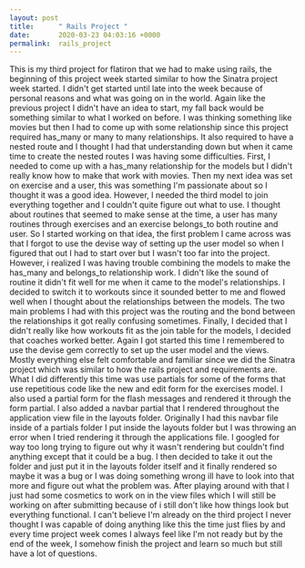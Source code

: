 ```yaml
---
layout: post
title:      " Rails Project "
date:       2020-03-23 04:03:16 +0000
permalink:  rails_project
---
```


This is my third project for flatiron that we had to make using rails, the beginning of this project week started similar to how the Sinatra project week started. I didn't get started until late into the week because of personal reasons and what was going on in the world. Again like the previous project I didn't have an idea to start, my fall back would be something similar to what I worked on before. I was thinking something like movies but then I had to come up with some relationship since this project required has_many or many to many relationships. It also required to have a nested route and I thought I had that understanding down but when it came time to create the nested routes I was having some difficulties. First, I needed to come up with a has_many relationship for the models but I didn't really know how to make that work with movies. Then my next idea was set on exercise and a user, this was something I'm passionate about so I thought it was a good idea. However, I needed the third model to join everything together and I couldn't quite figure out what to use. I thought about routines that seemed to make sense at the time, a user has many routines through exercises and an exercise belongs_to both routine and user. So I started working on that idea, the first problem I came across was that I forgot to use the devise way of setting up the user model so when I figured that out I had to start over but I wasn't too far into the project. However, i realized I was having trouble combining the models to make the has_many and belongs_to relationship work. I didn't like the sound of routine it didn't fit well for me when it came to the model's relationships. I decided to switch it to workouts since it sounded better to me and flowed well when I thought about the relationships between the models. The two main problems I had with this project was the routing and the bond between the relationships it got really confusing sometimes. Finally, I decided that I didn't really like how workouts fit as the join table for the models, I decided that coaches worked better. Again I got started this time I remembered to use the devise gem correctly to set up the user model and the views. Mostly everything else felt comfortable and familiar since we did the Sinatra project which was similar to how the rails project and requirements are. What I did differently this time was use partials for some of the forms that use repetitious code like the new and edit form for the exercises model. I also used a partial form for the flash messages and rendered it through the form partial. I also added a navbar partial that I rendered throughout the application view file in the layouts folder. Originally I had this navbar file inside of a partials folder I put inside the layouts folder but I was throwing an error when I tried rendering it through the applications file. I googled for way too long trying to figure out why it wasn't rendering but couldn't find anything except that it could be a bug. I then decided to take it out the folder and just put it in the layouts folder itself and it finally rendered so maybe it was a bug or I was doing something wrong ill have to look into that more and figure out what the problem was. After playing around with that I just had some cosmetics to work on in the view files which I will still be working on after submitting because of i still don't like how things look but everything functional. I can't believe I'm already on the third project I never thought I was capable of doing anything like this the time just flies by and every time project week comes I always feel like I'm not ready but by the end of the week, I somehow finish the project and learn so much but still have a lot of questions. 
